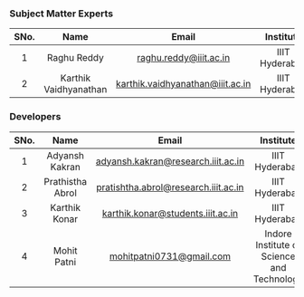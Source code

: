 ### Subject Matter Experts
| SNo. | Name | Email | Institute | ID |
| :---: | :---: | :---: | :---: | :---: |
| 1 | Raghu Reddy | raghu.reddy@iiit.ac.in | IIIT Hyderabad | id |
| 2 | Karthik Vaidhyanathan | karthik.vaidhyanathan@iiit.ac.in | IIIT Hyderabad | id |

### Developers
| SNo. | Name | Email | Institute | ID |
| :---: | :---: | :---: | :---: | :---: |
| 1 | Adyansh Kakran | adyansh.kakran@research.iiit.ac.in | IIIT Hyderabad | 2021111020 |
| 2 | Prathistha Abrol | pratishtha.abrol@research.iiit.ac.in  | IIIT Hyderabad | 2020121002 |
| 3 | Karthik Konar | karthik.konar@students.iiit.ac.in | IIIT Hyderabad | 2022204012 |
| 4 | Mohit Patni | mohitpatni0731@gmail.com | Indore Institute of Science and Technology | 0818IT201034 |